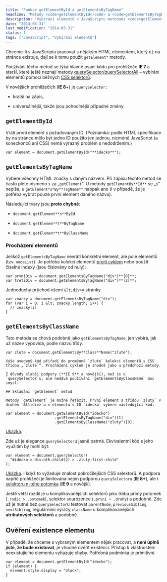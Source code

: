 ```yaml
---
title: "Funkce getElementById a getElementsByTagName"
headline: "Metody <code>getElementById</code> a <code>getElementsByTagName</code>"
description: "Vybírání elementů v JavaScriptu metodami <code>getElementById</code>, <code>getElementsByTagName</code> a <code>getElementsByClassName</code>."
date: "2014-03-31"
last_modification: "2014-03-31"
status: 1
tags: ["JavaScript", "Vybírání elementů"]
---
```


Chceme-li v JavaScriptu pracovat s nějakým HTML elementem, který už na stránce existuje, dají se k tomu použít `getElement*` metody.

Používání těcho metod se týká hlavně psaní kódu pro prohlížeče **IE 7** a starší, které ještě neznají metody [querySelector/querySelectorAll](/queryselector) – vybírání elementů pomocí běžných [CSS selektorů](/css-selektory).

V novějších prohlížečích (**IE 8**+) je `querySelector:`

  - kratší na zápis,

  - universálnější, takže jsou pohodlnější případné změny.

## `getElementById`

Vrátí první element s požadovaným ID. (Poznámka: podle HTML specifikace by na stránce mělo být jedno ID použito jen jednou, nicméně JavaScript (a koneckonců ani CSS) nemá výrazný problém s nedodržením.)

```
var element = document.getElementById("**idecko**");
```

## `getElementsByTagName`

Vybere všechny HTML značky s daným názvem. Při zápisu těchto metod se často plete písmeno `s` za „`getElement`“. U metody `getElementBy**Id**` se „`s`“ nepíše, u `getElement*s*By**TagName**` naopak ano (i v případě, že je potřeba vybrat pouze první element daného názvu).

Následující tvary jsou **proto chybné**:

  - `document.getElement**s**ById`

  - `document.getElemen**t**ByTagName`

  - `document.getElemen**t**ByClassName`

### Procházení elementů

Jelikož `getElementsByTagName` nevrátí konkrétní element, ale pole elementů (tzv. `nodeList`). Je potřeba kolekci elementů [projít cyklem](/js-cykly) nebo použít číselné indexy (jsou číslovány od nuly):

```
var prvniDiv = document.getElementsByTagName("div")**[0]**;
var tretiDiv = document.getElementsByTagName("div")**[2]**;
```

Jednoduchý průchod všemi `&lt;div>`y stránky.

```
var znacky = document.getElementsByTagName("div");
for (var i = 0; i &lt; znacky.length; i++) {
  // znacky[i]
}
```

## `getElementsByClassName`

Tato metoda se chová podobně jako `getElementsByTagName`, jen vybírá, jak už název vypovídá, podle názvu třídy.

```
var zlute = document.getElementsBy**Class**Name("zlute");

Výše uvedený kód přiřadí do proměnné `zlute` kolekci elementů s CSS třídou „`zlute`“. Procházení cyklem je shodné jako u předchozí metody.

Z důvody slabší podpory (**IE 9** a novější), než je u `querySelector`u, ale nedává používání `getElementsByClassName` moc smysl.

## Skládání `getElement` metod

Metody `getElement` je možné řetězit. První element s třídou `zluty` v druhém `&lt;div>`u v elementu s ID `idecko` vybere následující kód:

var element = document.getElementById("idecko")
                      .getElementsByTagName("div")[1]
                      .getElementsByClassName("zluty")[0];
```

[Ukázka](http://kod.djpw.cz/socb).

Zde už je elegance `querySelector`u jasně patrná. Ekvivalentní kód s jeho využitím by mohl být:

```
var element = document.querySelector(
  "#idecko > div:nth-child(2) > .zluty:first-child"
);
```

[Ukázka](http://kod.djpw.cz/tocb). I když to vyžaduje znalost pokročilejších CSS selektorů. A podpora napříč prohlížeči je limitována nejen podporou `querySelectoru` (**IE 8+**), ale i [selektoru n-tého potomka](/css-selektory#n-ty-potomek) (**IE 9** a novější).

Ještě větší rozdíl je u komplikovanějších selektorů jako třeba přímý potomek (`.rodic > .potomek`), selektor sourozence (`.prvni + .druhy`) a podobně. Zde už je nutné bez `querySelector`u testovat `parentNode`, `previousSibling`, `nextSibling`, regulárními výrazy `className` u komplikovanějších **atributových selektorů** a podobně.

## Ověření existence elementu

V případě, že chceme s vybraným elementem nějak pracovat, a **není úplně jisté, že bude existovat**, je vhodné ověřit existenci. Přístup k vlastnostem neexistujícího elementu vyhazuje chyby. Potřebná podmínka je primitivní.

```
var element = document.getElementById("idecko");
if (element) {
  element.style.display = "block";
}
```
